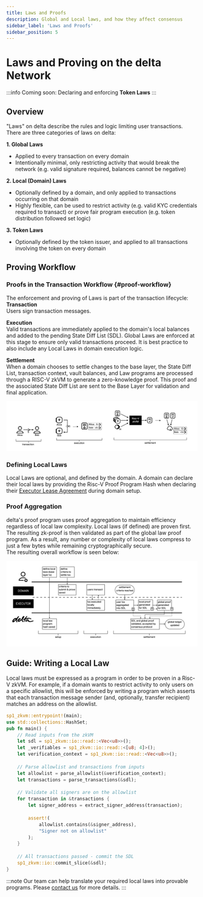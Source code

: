 ```yaml
---
title: Laws and Proofs
description: Global and Local laws, and how they affect consensus
sidebar_label: 'Laws and Proofs'
sidebar_position: 5
---
```


# Laws and Proving on the delta Network
:::info
Coming soon: Declaring and enforcing **Token Laws**
:::
## Overview
"Laws" on delta describe the rules and logic limiting user transactions. There are three categories of laws on delta:

**1. Global Laws**
- Applied to every transaction on every domain
- Intentionally minimal, only restricting activity that would break the network (e.g. valid signature required, balances cannot be negative)

**2. Local (Domain) Laws**
- Optionally defined by a domain, and only applied to transactions occurring on that domain
- Highly flexible, can be used to restrict activity (e.g. valid KYC credentials required to transact) or prove fair program execution (e.g. token distribution followed set logic)

**3. Token Laws**
- Optionally defined by the token issuer, and applied to all transactions involving the token on every domain


## Proving Workflow

### Proofs in the Transaction Workflow {#proof-workflow}
The enforcement and proving of Laws is part of the transaction lifecycle:<br />
**Transaction**<br />
Users sign transaction messages.

**Execution**<br />
Valid transactions are immediately applied to the domain's local balances and added to the pending State Diff List (SDL). Global Laws are enforced at this stage to ensure only valid transactions proceed. It is best practice to also include any Local Laws in domain execution logic.

**Settlement**<br />
When a domain chooses to settle changes to the base layer, the State Diff List, transaction context, vault balances, and Law programs are processed through a RISC-V zkVM to generate a zero-knowledge proof. This proof and the associated State Diff List are sent to the Base Layer for validation and final application.

![transaction_workflow.png](/img/transaction_workflow.png)

### Defining Local Laws
Local Laws are optional, and defined by the domain. A domain can declare their local laws by providing the Risc-V Proof Program Hash when declaring their [Executor Lease Agreement](/docs/docs/background/glossary#ela) during domain setup.

### Proof Aggregation
delta's proof program uses proof aggregation to maintain efficiency regardless of local law complexity. Local laws (if defined) are proven first. The resulting zk-proof is then validated as part of the global law proof program. As a result, any number or complexity of local laws compress to just a few bytes while remaining cryptographically secure. <br />
The resulting overall workflow is seen below:

![transaction_proving_workflow.png](/img/transaction_proving_workflow.png)

## Guide: Writing a Local Law
Local laws must be expressed as a program in order to be proven in a Risc-V zkVM. For example, if a domain wants to restrict activity to only users on a specific allowlist, this will be enforced by writing a program which asserts that each transaction message sender (and, optionally, transfer recipient) matches an address on the allowlist.


```rust title="Example code (for illustative purposes only): Enforce AllowList"
sp1_zkvm::entrypoint!(main);
use std::collections::HashSet;
pub fn main() {
    // Read inputs from the zkVM
    let sdl = sp1_zkvm::io::read::<Vec<u8>>();
    let _verifiables = sp1_zkvm::io::read::<[u8; 4]>();
    let verification_context = sp1_zkvm::io::read::<Vec<u8>>();

    // Parse allowlist and transactions from inputs
    let allowlist = parse_allowlist(&verification_context);
    let transactions = parse_transactions(&sdl);
    
    // Validate all signers are on the allowlist
    for transaction in &transactions {
        let signer_address = extract_signer_address(transaction);
        
        assert!(
            allowlist.contains(&signer_address),
            "Signer not on allowlist"
        );
    }

    // All transactions passed - commit the SDL
    sp1_zkvm::io::commit_slice(&sdl);
}
```
:::note
Our team can help translate your required local laws into provable programs. Please [contact us](/docs/docs/building/request-sdk-access) for more details.
:::
